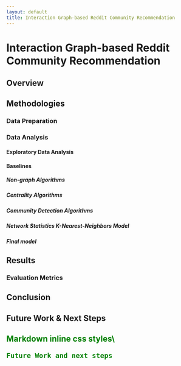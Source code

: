 ```yaml
---
layout: default
title: Interaction Graph-based Reddit Community Recommendation
---
```


# Interaction Graph-based Reddit Community Recommendation
## Overview

## Methodologies
### Data Preparation

### Data Analysis

#### Exploratory Data Analysis

#### Baselines

##### Non-graph Algorithms

##### Centrality Algorithms

##### Community Detection Algorithms

##### Network Statistics K-Nearest-Neighbors Model

##### Final model

## Results

### Evaluation Metrics

## Conclusion

## Future Work & Next Steps

<h2 style="color:green">
    Markdown inline css styles\
    
    Future Work and next steps
</h2>

